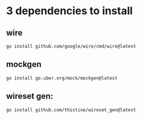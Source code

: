 # 3 dependencies to install

## wire
```shell
go install github.com/google/wire/cmd/wire@latest
```

## mockgen
```shell
go install go.uber.org/mock/mockgen@latest
```

## wireset gen:
```shell
go install github.com/thistine/wireset_gen@latest
```

